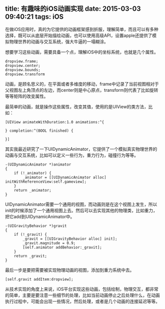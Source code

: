 title: 有趣味的iOS动画实现
date: 2015-03-03 09:40:21
tags: iOS
---

在做iOS应用时，真的为它提供的动画框架感到折服，理解简单，而且可以有多种选择，既可以从底层开始描绘动画，也可以使用高级API，设置apple还提供了模拟物理世界的动画与交互系统，强大牛逼的一塌糊涂。

想要学习这些动画，需要具备一个点，理解iOS中的坐标系统，也就是几个属性。

	dropview.frame;
    dropview.center;
    dropview.bounds;
    dropview.transform

动画，是顾名思义的，在平面或者多维度的移动，frame中记录了当前视图相对于父视图左上角顶点的左边，而center则是中心原点，transform则代表了比如旋转等等矩阵的改变属性。

最简单的动画，就是操作这些属性，改变其值，使用的是UIView的类方法，比如：

	[UIView animateWithDuration:1.0 animations:^{
	      
	} completion:^(BOOL finished) {
      
	}]

其实我最近研究了一下UIDynamicAnimator，它提供了一个模拟真实物理世界的动画与交互系统，比如可以定义一些行为，重力行为，碰撞行为等等。

	-(UIDynamicAnimator *)animator
	{
    	if (!_animator) {
        	_animator = [[UIDynamicAnimator alloc] initWithReferenceView:self.gameview];
    	}
    	return _animator;
	}
UIDynamicAnimator需要一个通用的视图，而动画则是在这个视图上发生，所以init的时候添加了一个通用视图上去。然后可以去实现其他的物理类，比如重力，把它add到UIDynamicAnimator中。

	-(UIGravityBehavior *)gravit
	{
    	if (!_gravit) {
        	_gravit = [[UIGravityBehavior alloc] init];
        	_gravit.magnitude = 0.9;
        	[self.animator addBehavior:_gravit];
    	}
    	return _gravit;
	}

最后一步是要把需要被实现物理动画的视图，添加到重力系统中去。

	[self.gravit addItem:dropview];
	
从技术实现的角度上来说，iOS平台实现这些动画，包括绘制，物理交互，都非常的简单，主要是要注意一些细节的处理，比如当前动画停止之后处理什么，在动画执行过程中，可能会出现一些情况，然后处理，或者是几个动画的连接延迟等等。